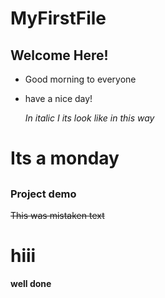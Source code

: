 # MyFirstFile
## Welcome Here!
* Good morning to everyone
* have a nice day!
  
  *In italic I its look like in this way*
# Its a monday
## 
### Project demo
~~This was mistaken text~~
<h1> hiii</h1>

<strong>well done</strong>

